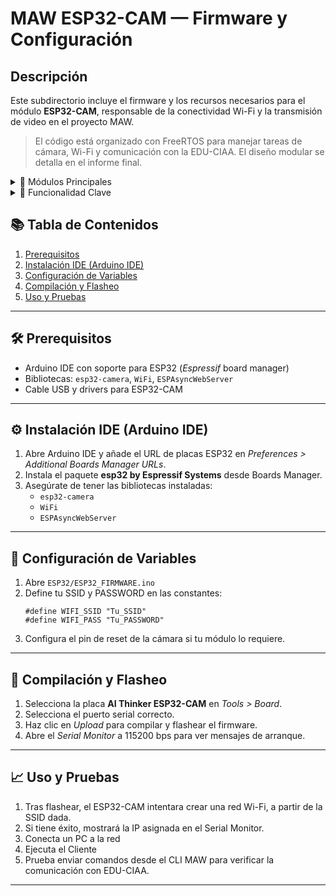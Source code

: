 <h1>MAW ESP32-CAM — Firmware y Configuración</h1>

<h2>Descripción</h2>
<p>Este subdirectorio incluye el firmware y los recursos necesarios para el módulo <strong>ESP32-CAM</strong>, responsable de la conectividad Wi-Fi y la transmisión de video en el proyecto MAW.</p>
<blockquote>El código está organizado con FreeRTOS para manejar tareas de cámara, Wi-Fi y comunicación con la EDU-CIAA. El diseño modular se detalla en el informe final.</blockquote>

<details>
  <summary>📝 Módulos Principales</summary>
  <ul>
    <li><code>camera_task.c/h</code>: Captura y envío de frames</li>
    <li><code>wifi_task.c/h</code>: Gestión de conexión Wi-Fi y servidor web</li>
    <li><code>conn_task.c/h</code>: Comunicación UART/TCP con EDU-CIAA</li>
    <li><code>main.c</code>: Inicialización de FreeRTOS y creación de tareas</li>
  </ul>
</details>

<details>
  <summary>🚀 Funcionalidad Clave</summary>
  <ul>
    <li>Captura de imágenes con sensor OV2640 y buffer DMA</li>
    <li>Servidor web para streaming MJPEG por HTTP</li>
    <li>Modo AP</li>
    <li>Intercambio de comandos y datos con EDU-CIAA vía UART/TCP</li>
  </ul>
</details>

<h2>📚 Tabla de Contenidos</h2>
<ol>
  <li><a href="#prerequisitos">Prerequisitos</a></li>
  <li><a href="#instalacion-ide">Instalación IDE (Arduino IDE)</a></li>
  <li><a href="#configuracion">Configuración de Variables</a></li>
  <li><a href="#compilacion-y-flasheo">Compilación y Flasheo</a></li>
  <li><a href="#uso">Uso y Pruebas</a></li>
</ol>
<hr>

<h2 id="prerequisitos">🛠️ Prerequisitos</h2>
<ul>
  <li>Arduino IDE con soporte para ESP32 (<em>Espressif</em> board manager)</li>
  <li>Bibliotecas: <code>esp32-camera</code>, <code>WiFi</code>, <code>ESPAsyncWebServer</code></li>
  <li>Cable USB y drivers para ESP32-CAM</li>
</ul>
<hr>

<h2 id="instalacion-ide">⚙️ Instalación IDE (Arduino IDE)</h2>
<ol>
  <li>Abre Arduino IDE y añade el URL de placas ESP32 en <em>Preferences &gt; Additional Boards Manager URLs</em>.</li>
  <li>Instala el paquete <strong>esp32 by Espressif Systems</strong> desde Boards Manager.</li>
  <li>Asegúrate de tener las bibliotecas instaladas:
    <ul>
      <li><code>esp32-camera</code></li>
      <li><code>WiFi</code></li>
      <li><code>ESPAsyncWebServer</code></li>
    </ul>
  </li>
</ol>
<hr>

<h2 id="configuracion">🔧 Configuración de Variables</h2>
<ol>
  <li>Abre <code>ESP32/ESP32_FIRMWARE.ino</code></li>
  <li>Define tu SSID y PASSWORD en las constantes:
    <pre><code>#define WIFI_SSID "Tu_SSID"
#define WIFI_PASS "Tu_PASSWORD"
</code></pre>
  </li>
  <li>Configura el pin de reset de la cámara si tu módulo lo requiere.</li>
</ol>
<hr>

<h2 id="compilacion-y-flasheo">💾 Compilación y Flasheo</h2>
<ol>
  <li>Selecciona la placa <strong>AI Thinker ESP32-CAM</strong> en <em>Tools &gt; Board</em>.</li>
  <li>Selecciona el puerto serial correcto.</li>
  <li>Haz clic en <em>Upload</em> para compilar y flashear el firmware.</li>
  <li>Abre el <em>Serial Monitor</em> a 115200 bps para ver mensajes de arranque.</li>
</ol>
<hr>

<h2 id="uso">📈 Uso y Pruebas</h2>
<ol>
  <li>Tras flashear, el ESP32-CAM intentara crear una red Wi-Fi, a partir de la SSID dada.</li>
  <li>Si tiene éxito, mostrará la IP asignada en el Serial Monitor.</li>
  <li>Conecta un PC a la red </li>
  <li>Ejecuta el Cliente</li>
  <li>Prueba enviar comandos desde el CLI MAW para verificar la comunicación con EDU-CIAA.</li>
</ol>
<hr>
